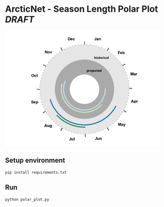 
# ArcticNet - Season Length Polar Plot ***DRAFT***

<img src="./polar_plot.png">

## Setup environment
```console
pip install requirements.txt
```

## Run
```console
python polar_plot.py
```